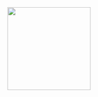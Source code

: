 <div align="center">
  <a href="https://github.com/VS-Lucas">
  <img height="190em" src="https://github-readme-stats.vercel.app/api?username=VS-Lucas&show_icons=true&theme=dark&include_all_commits=true&count_private=true"/>
</div>
